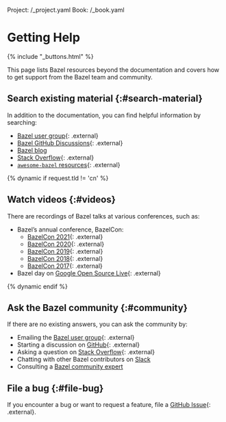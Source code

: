 Project: /_project.yaml
Book: /_book.yaml

# Getting Help

{% include "_buttons.html" %}

This page lists Bazel resources beyond the documentation and covers how to get
support from the Bazel team and community.

## Search existing material {:#search-material}

In addition to the documentation, you can find helpful information by searching:

* [Bazel user group](https://groups.google.com/g/bazel-discuss){: .external}
* [Bazel GitHub Discussions](https://github.com/bazelbuild/bazel/discussions){: .external}
* [Bazel blog](https://blog.bazel.build/)
* [Stack Overflow](https://stackoverflow.com/questions/tagged/bazel){: .external}
* [`awesome-bazel` resources](https://github.com/jin/awesome-bazel){: .external}

{% dynamic if request.tld != 'cn' %}
## Watch videos {:#videos}

There are recordings of Bazel talks at various conferences, such as:

* Bazel’s annual conference, BazelCon:
  * [BazelCon 2021](https://www.youtube.com/playlist?list=PLxNYxgaZ8Rsc3auKhtfIB4qXAYf7whEux){: .external}
  * [BazelCon 2020](https://www.youtube.com/playlist?list=PLxNYxgaZ8RseRybXNbopHRv6-wGmFr04n){: .external}
  * [BazelCon 2019](https://youtu.be/eymphDN7No4?t=PLxNYxgaZ8Rsf-7g43Z8LyXct9ax6egdSj){: .external}
  * [BazelCon 2018](https://youtu.be/DVYRg6b2UBo?t=PLxNYxgaZ8Rsd3Nmvl1W1B4I6nK1674ezp){: .external}
  * [BazelCon 2017](https://youtu.be/3eFllvz8_0k?t=PLxNYxgaZ8RseY0KmkXQSt0StE71E7yizG){: .external}
* Bazel day on [Google Open Source Live](https://opensourcelive.withgoogle.com/events/bazel){: .external}

{% dynamic endif %}

## Ask the Bazel community {:#community}

If there are no existing answers, you can ask the community by:

* Emailing the [Bazel user group](https://groups.google.com/g/bazel-discuss){: .external}
* Starting a discussion on [GitHub](https://github.com/bazelbuild/bazel/discussions){: .external}
* Asking a question on [Stack Overflow](https://stackoverflow.com/questions/tagged/bazel){: .external}
* Chatting with other Bazel contributors on [Slack](https://slack.bazel.build/)
* Consulting a [Bazel community expert](/community/experts)

## File a bug {:#file-bug}

If you encounter a bug or want to request a feature, file a [GitHub
Issue](https://github.com/bazelbuild/bazel/issues){: .external}.
